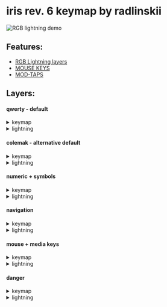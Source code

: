# iris rev. 6 keymap by radlinskii

![RGB lightning demo](https://user-images.githubusercontent.com/26116041/171879626-d1abf1aa-41e7-4f0e-a689-43511a0fb10f.gif)


## Features:

-   [RGB Lightning layers](https://docs.qmk.fm/#/feature_rgblight?id=lighting-layers)
-   [MOUSE KEYS](https://docs.qmk.fm/#/keycodes?id=mouse-keys)
-   [MOD-TAPS](https://docs.qmk.fm/#/mod_tap)

## Layers:

####   qwerty - default

<details width="500px">
    <summary>
        keymap
    </summary>

![qwerty layer keymap](https://user-images.githubusercontent.com/26116041/171701004-1f5783c0-219d-4bb2-9be9-757904d7d4c9.png)

</details>
<details>
    <summary>
        lightning
    </summary>

![qwerty layer lightning](https://user-images.githubusercontent.com/26116041/171881487-caf6c5bf-5c5b-477e-b6ba-880873e8e2ea.png)

</details>

####   colemak - alternative default

<details>
    <summary>
        keymap
    </summary>

![colemak layer keymap](https://user-images.githubusercontent.com/26116041/171701020-58efa9f6-ed5c-457c-a96a-8c47822e9de5.png)

</details>
<details>
    <summary>
        lightning
    </summary>

![colemak layer lightning](https://user-images.githubusercontent.com/26116041/171881723-64423cf9-e4b7-48e9-ad5f-8a7e0bed612f.png)

</details>

####   numeric + symbols

<details>
    <summary>
        keymap
    </summary>

![numeric and symbols layer keymap](https://user-images.githubusercontent.com/26116041/171701041-7a93c6f5-ff83-4411-b2c1-38e8b9683b97.png)

</details>
<details>
    <summary>
        lightning
    </summary>

![numeric and symbols layer lightning](https://user-images.githubusercontent.com/26116041/171881944-b307de67-ca9f-41d0-ad05-a2db8cd4ccf8.png)

</details>

####   navigation

<details>
    <summary>
        keymap
    </summary>

![navigation layer keymap](https://user-images.githubusercontent.com/26116041/171701059-660b7fd1-8326-4337-80f7-518d17a0e352.png)

</details>
<details>
    <summary>
        lightning
    </summary>

![navigation layer lightning](https://user-images.githubusercontent.com/26116041/171882122-39176ee4-1f6c-4e2e-ae34-fe6a296c2b86.png)

</details>

####   mouse + media keys

<details>
    <summary>
        keymap
    </summary>

![mouse and media layer keymap](https://user-images.githubusercontent.com/26116041/171701095-a856c7b7-379b-4a4a-beac-845ad80e2f55.png)

</details>
<details>
    <summary>
        lightning
    </summary>

![mouse and media layer lightning](https://user-images.githubusercontent.com/26116041/171882227-2914e916-7195-44a8-8110-afedee4cc29d.png)

</details>


####   danger

<details>
    <summary>
        keymap
    </summary>

![danger layer keymap](https://user-images.githubusercontent.com/26116041/171701128-3f66dcaf-c093-4984-983e-1b2c778600b6.png)

</details>
<details>
    <summary>
        lightning
    </summary>

![danger layer lightning](https://user-images.githubusercontent.com/26116041/171882351-fcf8b41f-2552-4016-b346-1b30dcebafcc.png)

</details>


